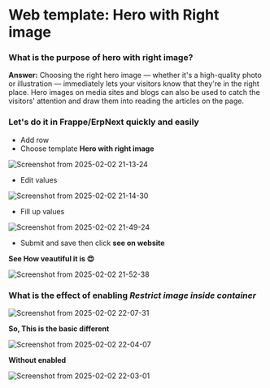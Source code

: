 # Web template: Hero with Right image

### What is the purpose of hero with right image?
**Answer:** Choosing the right hero image — whether it's a high-quality photo or illustration — immediately 
lets your visitors know that they're in the right place. Hero images on media sites and blogs can also be used
to catch the visitors' attention and draw them into reading the articles on the page.

### Let's do it in Frappe/ErpNext quickly and easily

* Add row
* Choose template **Hero with right image**

![Screenshot from 2025-02-02 21-13-24](https://github.com/user-attachments/assets/be8225f3-2c87-4f7a-9747-e5c1476f638b)

* Edit values

![Screenshot from 2025-02-02 21-14-30](https://github.com/user-attachments/assets/dd036477-6de7-48a6-9740-0848bda7beb8)

* Fill up values

![Screenshot from 2025-02-02 21-49-24](https://github.com/user-attachments/assets/08312aee-bfb2-431b-ade1-2a2d33068045)

* Submit and save then click **see on website**

**See How veautiful it is 😍**

![Screenshot from 2025-02-02 21-52-38](https://github.com/user-attachments/assets/be2d7b14-3c27-4d47-bb10-b120e40d1161)

### What is the effect of enabling ***Restrict image inside container***

![Screenshot from 2025-02-02 22-07-31](https://github.com/user-attachments/assets/d4254f39-31c0-4d4a-b9c7-e0b1a8cd0658)

**So, This is the basic different**

![Screenshot from 2025-02-02 22-04-07](https://github.com/user-attachments/assets/32d855c2-f728-4827-9052-aed9785db024)

**Without enabled**

![Screenshot from 2025-02-02 22-03-01](https://github.com/user-attachments/assets/ac6bbe2b-d3cc-4e4f-8c2a-58656127d448)


